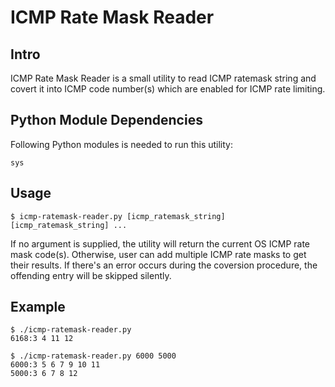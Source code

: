 # ICMP Rate Mask Reader

## Intro

ICMP Rate Mask Reader is a small utility to read ICMP ratemask string and covert it into ICMP code number(s) which are enabled for ICMP rate limiting.

## Python Module Dependencies

Following Python modules is needed to run this utility:

```
sys
```

## Usage

```
$ icmp-ratemask-reader.py [icmp_ratemask_string] [icmp_ratemask_string] ...
```

If no argument is supplied, the utility will return the current OS ICMP rate mask code(s). Otherwise, user can add multiple ICMP rate masks to get their results. If there's an error occurs during the coversion procedure, the offending entry will be skipped silently.

## Example

```
$ ./icmp-ratemask-reader.py 
6168:3 4 11 12

$ ./icmp-ratemask-reader.py 6000 5000
6000:3 5 6 7 9 10 11
5000:3 6 7 8 12
```
